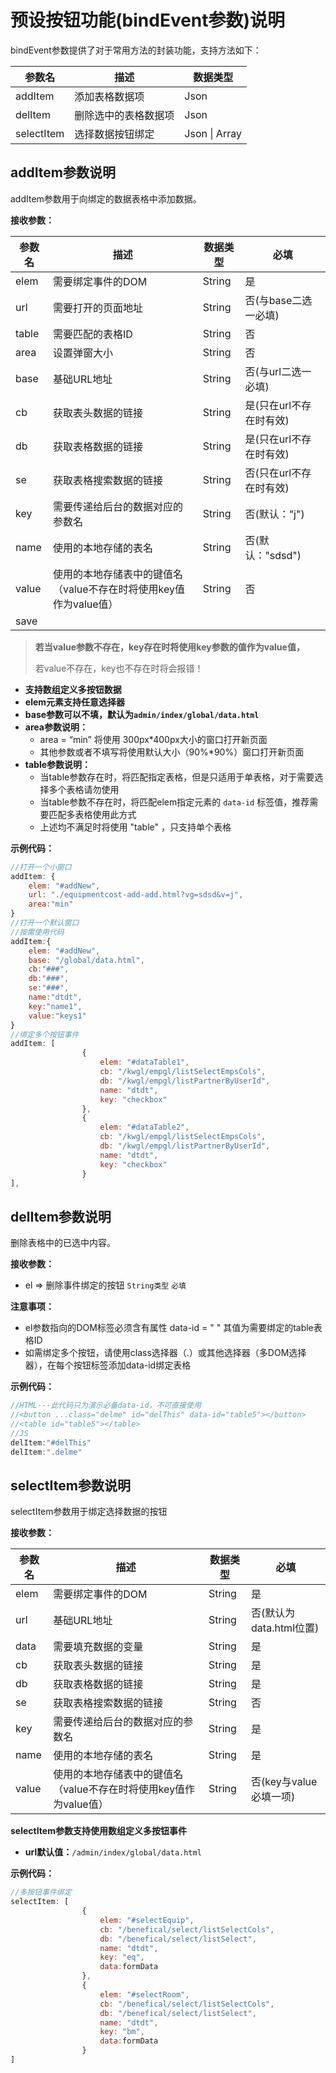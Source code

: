 # 预设按钮功能(bindEvent参数)说明

bindEvent参数提供了对于常用方法的封装功能，支持方法如下：

| 参数名     | 描述                 | 数据类型      |
| ---------- | -------------------- | ------------- |
| addItem    | 添加表格数据项       | Json          |
| delItem    | 删除选中的表格数据项 | Json          |
| selectItem | 选择数据按钮绑定     | Json \| Array |

## addItem参数说明

addItem参数用于向绑定的数据表格中添加数据。

**接收参数：**

| 参数名 | 描述                                                         | 数据类型 | 必填                    |
| ------ | ------------------------------------------------------------ | -------- | ----------------------- |
| elem   | 需要绑定事件的DOM                                            | String   | 是                      |
| url    | 需要打开的页面地址                                           | String   | 否(与base二选一必填)    |
| table  | 需要匹配的表格ID                                             | String   | 否                      |
| area   | 设置弹窗大小                                                 | String   | 否                      |
| base   | 基础URL地址                                                  | String   | 否(与url二选一必填)     |
| cb     | 获取表头数据的链接                                           | String   | 是(只在url不存在时有效) |
| db     | 获取表格数据的链接                                           | String   | 是(只在url不存在时有效) |
| se     | 获取表格搜索数据的链接                                       | String   | 否(只在url不存在时有效) |
| key    | 需要传递给后台的数据对应的参数名                             | String   | 否(默认："j")           |
| name   | 使用的本地存储的表名                                         | String   | 否(默认："sdsd")        |
| value  | 使用的本地存储表中的键值名（value不存在时将使用key值作为value值） | String   | 否                      |
| save   |                                                              |          |                         |

> **若当value参数不存在，key存在时将使用key参数的值作为value值，**
>
> 若value不存在，key也不存在时将会报错！

- **支持数组定义多按钮数据**
- **elem元素支持任意选择器**
- **base参数可以不填，默认为`admin/index/global/data.html`**
- **area参数说明：**
  - area = “min” 将使用 300px*400px大小的窗口打开新页面
  - 其他参数或者不填写将使用默认大小（90%*90%）窗口打开新页面
- **table参数说明：**
  - 当table参数存在时，将匹配指定表格，但是只适用于单表格，对于需要选择多个表格请勿使用
  - 当table参数不存在时，将匹配elem指定元素的 `data-id` 标签值，推荐需要匹配多表格使用此方式
  - 上述均不满足时将使用 "table" ，只支持单个表格

**示例代码：**

```javascript
//打开一个小窗口
addItem: {
	elem: "#addNew",
	url: "./equipmentcost-add-add.html?vg=sdsd&v=j",
	area:"min"
}
//打开一个默认窗口
//按需使用代码
addItem:{
	elem: "#addNew",
	base: "/global/data.html",
	cb:"###",
    db:"###",
    se:"###",
    name:"dtdt",
    key:"name1",
    value:"keys1"
}
//绑定多个按钮事件
addItem: [
                {
                    elem: "#dataTable1",
                    cb: "/kwgl/empgl/listSelectEmpsCols",
                    db: "/kwgl/empgl/listPartnerByUserId",
                    name: "dtdt",
                    key: "checkbox"
                },
                {
                    elem: "#dataTable2",
                    cb: "/kwgl/empgl/listSelectEmpsCols",
                    db: "/kwgl/empgl/listPartnerByUserId",
                    name: "dtdt",
                    key: "checkbox"
                }
],
```

## delItem参数说明

删除表格中的已选中内容。

**接收参数：**

- el => 删除事件绑定的按钮 `String类型` `必填`

**注意事项：**

- el参数指向的DOM标签必须含有属性 data-id = " " 其值为需要绑定的table表格ID
- 如需绑定多个按钮，请使用class选择器（.）或其他选择器（多DOM选择器），在每个按钮标签添加data-id绑定表格

**示例代码：**

```javascript
//HTML---此代码只为演示必备data-id，不可直接使用
//<button ...class="delme" id="delThis" data-id="table5"></button>
//<table id="table5"></table>
//JS
delItem:"#delThis"
delItem:".delme"
```

## selectItem参数说明

selectItem参数用于绑定选择数据的按钮

**接收参数：**

| 参数名 | 描述                                                         | 数据类型 | 必填                    |
| ------ | ------------------------------------------------------------ | -------- | ----------------------- |
| elem   | 需要绑定事件的DOM                                            | String   | 是                      |
| url    | 基础URL地址                                                  | String   | 否(默认为data.html位置) |
| data   | 需要填充数据的变量                                           | String   | 是                      |
| cb     | 获取表头数据的链接                                           | String   | 是                      |
| db     | 获取表格数据的链接                                           | String   | 是                      |
| se     | 获取表格搜索数据的链接                                       | String   | 否                      |
| key    | 需要传递给后台的数据对应的参数名                             | String   | 是                      |
| name   | 使用的本地存储的表名                                         | String   | 是                      |
| value  | 使用的本地存储表中的键值名（value不存在时将使用key值作为value值） | String   | 否(key与value必填一项)  |

**selectItem参数支持使用数组定义多按钮事件**

- **url默认值：**`/admin/index/global/data.html`

**示例代码：**

```javascript
//多按钮事件绑定
selectItem: [
                {
                    elem: "#selectEquip",
                    cb: "/benefical/select/listSelectCols",
                    db: "/benefical/select/listSelect",
                    name: "dtdt",
                    key: "eq",
                    data:formData
                },
                {
                    elem: "#selectRoom",
                    cb: "/benefical/select/listSelectCols",
                    db: "/benefical/select/listSelect",
                    name: "dtdt",
                    key: "bm",
                    data:formData
                }
]
```


